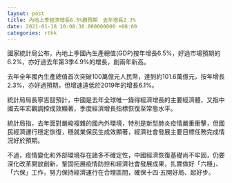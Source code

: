 ```yaml
---
layout: post
title: 內地上季經濟增長6.5%勝預期　去年增長2.3%
date: 2021-01-18 10:08:30.000000000 +08:00
categories: rthk
---
```


國家統計局公布，內地上季國內生產總值(GDP)按年增長6.5%，好過市場預期的6.2%，亦好過去年第3季4.9%的增長，創兩年新高。

去年全年國內生產總值首次突破100萬億元人民幣，達到約101.6萬億元，按年增長2.3%，亦好過預期，但增速遠低於2019年的增長6.1%。

統計局局長寧吉喆預計，中國是去年全球唯一錄得經濟增長的主要經濟體，又指中國去年宏觀調控成效顯著，季度經濟增長指標恢復至常態水平。

統計局指，去年面對嚴峻複雜的國內外環境，特別是新型肺炎疫情嚴重衝擊，但國民經濟運行穩定恢復，穩就業保民生成效顯著，經濟社會發展主要目標任務完成情況好於預期。

不過，疫情變化和外部環境存在諸多不確定性，中國經濟恢復基礎尚不牢固，仍要深化改革開放創新，鞏固拓展疫情防控和經濟社會發展成果，扎實做好「六穩」、「六保」工作，努力保持經濟運行在合理區間，確保十四‧五開好局、起好步。
